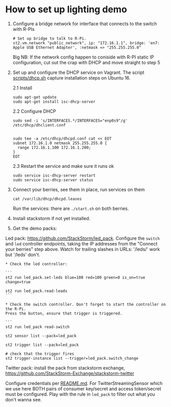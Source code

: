 # How to set up lighting demo


1. Configure a bridge network for interface that connects to the switch with R-PIs

    ```
    # Set up bridge to talk to R-Pi.
    st2.vm.network "public_network", ip: "172.16.1.1", bridge: 'en7: Apple USB Ethernet Adapter', :netmask => "255.255.255.0"
    ```

    Big NB: If the network config happen to coniside with R-PI static IP configuration,
    cut out the crap with DHCP and move straight to step 5

2. Set up and configure the DHCP service on Vagrant. The script [scripts/dhcp.sh](scripts/dhcp.sh) capture
    installation steps on Ubuntu 16.

    2.1 Install

    ```
    sudo apt-get update
    sudo apt-get install isc-dhcp-server
    ```

    2.2 Configure DHCP

    ```
    sudo sed -i 's/INTERFACES.*/INTERFACES="enp0s9"/g' /etc/dhcp/dhclient.conf


    sudo tee -a /etc/dhcp/dhcpd.conf cat << EOT
    subnet 172.16.1.0 netmask 255.255.255.0 {
      range 172.16.1.100 172.16.1.200;
    }
    EOT

    ```

    2.3 Restart the service and make sure it runs ok

    ```
    sudo service isc-dhcp-server restart
    sudo service isc-dhcp-server status

    ```

3. Connect your berries, see them in place, run services on them

    ```
    cat /var/lib/dhcp/dhcpd.leases
    ```

    Run the services: there are `./start.sh` on both berries.

4. Install stackstorm if not yet installed.

5. Get the demo packs:

Led pack: https://github.com/StackStorm/led_pack. Configure the `switch` and `led` controller endpoints,
taking the IP addresses from the "Connect your berries" step above. Watch for trailing slashes
in URLs: '/leds/' work but '/leds' don't.

    * Check the led controller:

    ```
    st2 run led_pack.set-leds blue=100 red=100 green=0 is_on=true change=true

    st2 run led_pack.read-leads
    ```

    * Check the switch controller. Don't forget to start the controller on the R-Pi.
    Press the button, ensure that trigger is triggered.

    ```
    st2 run led_pack read-switch

    st2 sensor list --pack=led_pack

    st2 trigger list --pack=led_pack

    # check that the trigger fires
    st2 trigger-instance list --trigger=led_pack.switch_change


Twitter pack: install the pack from stackstorm exchange, https://github.com/StackStorm-Exchange/stackstorm-twitter

Configure credentials per [README.md](https://github.com/StackStorm-Exchange/stackstorm-twitter/blob/master/README.md). For TwitterStreamingSensor which we use here BOTH pairs of consumer key/secret and access token/secret must be configured. Play with the rule in `led_pack` to filter out what you don't wanna see.




